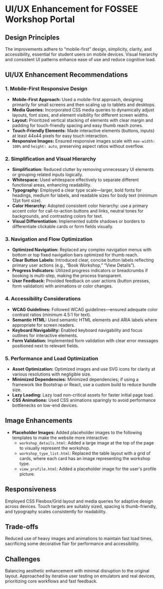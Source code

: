 # UI/UX Enhancement for FOSSEE Workshop Portal

## Design Principles

The improvements adhere to “mobile-first” design, simplicity, clarity, and accessibility, essential for student users on mobile devices. Visual hierarchy and consistent UI patterns enhance ease of use and reduce cognitive load.

## UI/UX Enhancement Recommendations

### 1. Mobile-First Responsive Design

- **Mobile-First Approach:** Used a mobile-first approach, designing primarily for small screens and then scaling up to tablets and desktops.
- **Media Queries:** Incorporated CSS media queries to dynamically adjust layouts, font sizes, and element visibility for different screen widths.
- **Layout:** Prioritized vertical stacking of elements with clear margin and padding for touch-friendly spacing and easy thumb reach zones.
- **Touch-Friendly Elements:** Made interactive elements (buttons, inputs) at least 44x44 pixels for easy touch interaction.
- **Responsive Images:** Ensured responsive images scale with `max-width: 100%` and `height: auto`, preserving aspect ratios without overflow.

### 2. Simplification and Visual Hierarchy

- **Simplification:** Reduced clutter by removing unnecessary UI elements or grouping related inputs logically.
- **Whitespace:** Used whitespace effectively to separate different functional areas, enhancing readability.
- **Typography:** Employed a clear type scale—larger, bold fonts for headings, medium for labels, and readable sizes for body text (minimum 12pt font size).
- **Color Hierarchy:** Adopted consistent color hierarchy: use a primary accent color for call-to-action buttons and links, neutral tones for backgrounds, and contrasting colors for text.
- **Visual Differentiation:** Implemented subtle shadows or borders to differentiate clickable cards or form fields visually.

### 3. Navigation and Flow Optimization

- **Optimized Navigation:** Replaced any complex navigation menus with bottom or top fixed navigation bars optimized for thumb reach.
- **Clear Button Labels:** Introduced clear, concise button labels reflecting primary user actions (e.g., “Book Workshop,” “View Details”).
- **Progress Indicators:** Utilized progress indicators or breadcrumbs if booking is multi-step, making the process transparent.
- **User Feedback:** Provided feedback on user actions (button presses, form validation) with animations or color changes.

### 4. Accessibility Considerations

- **WCAG Guidelines:** Followed WCAG guidelines—ensured adequate color contrast ratios (minimum 4.5:1 for text).
- **Semantic HTML:** Used semantic HTML elements and ARIA labels where appropriate for screen readers.
- **Keyboard Navigability:** Enabled keyboard navigability and focus outlines for interactive elements.
- **Form Validation:** Implemented form validation with clear error messages positioned next to relevant fields.

### 5. Performance and Load Optimization

- **Asset Optimization:** Optimized images and use SVG icons for clarity at various resolutions with negligible size.
- **Minimized Dependencies:** Minimized dependencies; if using a framework like Bootstrap or React, use a custom build to reduce bundle size.
- **Lazy Loading:** Lazy load non-critical assets for faster initial page load.
- **CSS Animations:** Used CSS animations sparingly to avoid performance bottlenecks on low-end devices.

## Image Enhancements

- **Placeholder Images:** Added placeholder images to the following templates to make the website more interactive:
    - `workshop_details.html`: Added a large image at the top of the page to visually represent the workshop.
    - `workshop_type_list.html`: Replaced the table layout with a grid of cards, where each card has an image representing the workshop type.
    - `view_profile.html`: Added a placeholder image for the user's profile picture.

## Responsiveness

Employed CSS Flexbox/Grid layout and media queries for adaptive design across devices. Touch targets are suitably sized, spacing is thumb-friendly, and typography scales consistently for readability.

## Trade-offs

Reduced use of heavy images and animations to maintain fast load times, sacrificing some decorative flair for performance and accessibility.

## Challenges

Balancing aesthetic enhancement with minimal disruption to the original layout. Approached by iterative user testing on emulators and real devices, prioritizing core workflows and fast feedback.
